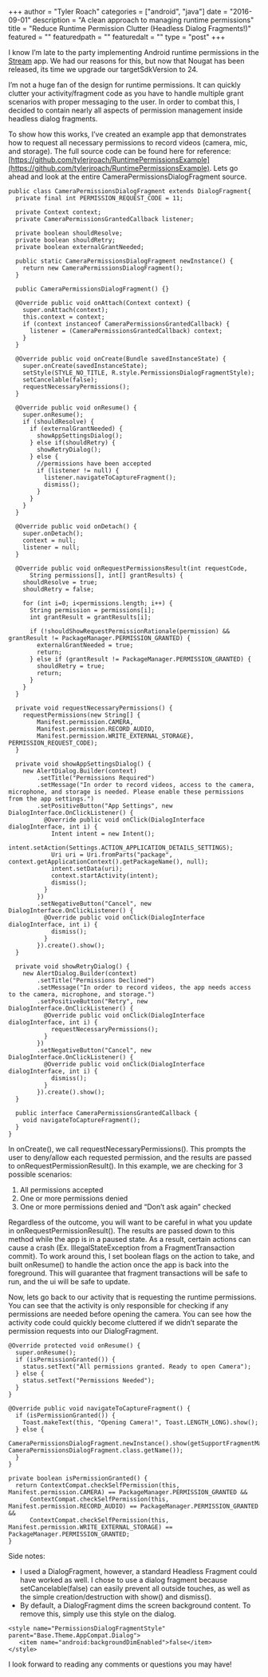 +++
author = "Tyler Roach"
categories = ["android", "java"]
date = "2016-09-01"
description = "A clean approach to managing runtime permissions"
title = "Reduce Runtime Permission Clutter (Headless Dialog Fragments!)"
featured = ""
featuredpath = ""
featuredalt = ""
type = "post"
+++

I know I’m late to the party implementing Android runtime permissions in the
[Stream](https://play.google.com/store/apps/details?id=com.sparc.stream) app. We
had our reasons for this, but now that Nougat has been released, its time we
upgrade our targetSdkVersion to 24.

I’m not a huge fan of the design for runtime permissions. It can quickly clutter
your activity/fragment code as you have to handle multiple grant scenarios with
proper messaging to the user. In order to combat this, I decided to contain
nearly all aspects of permission management inside headless dialog fragments.

To show how this works, I’ve created an example app that demonstrates how to
request all necessary permissions to record videos (camera, mic, and storage).
The full source code can be found here for reference:
[https://github.com/tylerjroach/RuntimePermissionsExample](https://github.com/tylerjroach/RuntimePermissionsExample).
Lets go ahead and look at the entire CameraPermissionsDialogFragment source.

```
public class CameraPermissionsDialogFragment extends DialogFragment{
  private final int PERMISSION_REQUEST_CODE = 11;

  private Context context;
  private CameraPermissionsGrantedCallback listener;

  private boolean shouldResolve;
  private boolean shouldRetry;
  private boolean externalGrantNeeded;

  public static CameraPermissionsDialogFragment newInstance() {
    return new CameraPermissionsDialogFragment();
  }

  public CameraPermissionsDialogFragment() {}

  @Override public void onAttach(Context context) {
    super.onAttach(context);
    this.context = context;
    if (context instanceof CameraPermissionsGrantedCallback) {
      listener = (CameraPermissionsGrantedCallback) context;
    }
  }

  @Override public void onCreate(Bundle savedInstanceState) {
    super.onCreate(savedInstanceState);
    setStyle(STYLE_NO_TITLE, R.style.PermissionsDialogFragmentStyle);
    setCancelable(false);
    requestNecessaryPermissions();
  }

  @Override public void onResume() {
    super.onResume();
    if (shouldResolve) {
      if (externalGrantNeeded) {
        showAppSettingsDialog();
      } else if(shouldRetry) {
        showRetryDialog();
      } else {
        //permissions have been accepted
        if (listener != null) {
          listener.navigateToCaptureFragment();
          dismiss();
        }
      }
    }
  }

  @Override public void onDetach() {
    super.onDetach();
    context = null;
    listener = null;
  }

  @Override public void onRequestPermissionsResult(int requestCode,
      String permissions[], int[] grantResults) {
    shouldResolve = true;
    shouldRetry = false;

    for (int i=0; i<permissions.length; i++) {
      String permission = permissions[i];
      int grantResult = grantResults[i];

      if (!shouldShowRequestPermissionRationale(permission) && grantResult != PackageManager.PERMISSION_GRANTED) {
        externalGrantNeeded = true;
        return;
      } else if (grantResult != PackageManager.PERMISSION_GRANTED) {
        shouldRetry = true;
        return;
      }
    }
  }

  private void requestNecessaryPermissions() {
    requestPermissions(new String[] {
        Manifest.permission.CAMERA,
        Manifest.permission.RECORD_AUDIO,
        Manifest.permission.WRITE_EXTERNAL_STORAGE}, PERMISSION_REQUEST_CODE);
  }

  private void showAppSettingsDialog() {
    new AlertDialog.Builder(context)
        .setTitle("Permissions Required")
        .setMessage("In order to record videos, access to the camera, microphone, and storage is needed. Please enable these permissions from the app settings.")
        .setPositiveButton("App Settings", new DialogInterface.OnClickListener() {
          @Override public void onClick(DialogInterface dialogInterface, int i) {
            Intent intent = new Intent();
            intent.setAction(Settings.ACTION_APPLICATION_DETAILS_SETTINGS);
            Uri uri = Uri.fromParts("package", context.getApplicationContext().getPackageName(), null);
            intent.setData(uri);
            context.startActivity(intent);
            dismiss();
          }
        })
        .setNegativeButton("Cancel", new DialogInterface.OnClickListener() {
          @Override public void onClick(DialogInterface dialogInterface, int i) {
            dismiss();
          }
        }).create().show();
  }

  private void showRetryDialog() {
    new AlertDialog.Builder(context)
        .setTitle("Permissions Declined")
        .setMessage("In order to record videos, the app needs access to the camera, microphone, and storage.")
        .setPositiveButton("Retry", new DialogInterface.OnClickListener() {
          @Override public void onClick(DialogInterface dialogInterface, int i) {
            requestNecessaryPermissions();
          }
        })
        .setNegativeButton("Cancel", new DialogInterface.OnClickListener() {
          @Override public void onClick(DialogInterface dialogInterface, int i) {
            dismiss();
          }
        }).create().show();
  }

  public interface CameraPermissionsGrantedCallback {
    void navigateToCaptureFragment();
  }
}
```

In onCreate(), we call requestNecessaryPermissions(). This prompts the user to
deny/allow each requested permission, and the results are passed to
onRequestPermissionResult(). In this example, we are checking for 3 possible
scenarios:

1.  All permissions accepted
1.  One or more permissions denied
1.  One or more permissions denied and “Don’t ask again” checked

Regardless of the outcome, you will want to be careful in what you update in
onRequestPermissionResult(). The results are passed down to this method while
the app is in a paused state. As a result, certain actions can cause a crash
(Ex. IllegalStateException from a FragmentTransaction commit). To work around
this, I set boolean flags on the action to take, and built onResume() to handle
the action once the app is back into the foreground. This will guarantee that
fragment transactions will be safe to run, and the ui will be safe to update.

Now, lets go back to our activity that is requesting the runtime permissions.
You can see that the activity is only responsible for checking if any
permissions are needed before opening the camera. You can see how the activity
code could quickly become cluttered if we didn’t separate the permission
requests into our DialogFragment.

```
@Override protected void onResume() {
  super.onResume();
  if (isPermissionGranted()) {
    status.setText("All permissions granted. Ready to open Camera");
  } else {
    status.setText("Permissions Needed");
  }
}

@Override public void navigateToCaptureFragment() {
  if (isPermissionGranted()) {
    Toast.makeText(this, "Opening Camera!", Toast.LENGTH_LONG).show();
  } else {
    CameraPermissionsDialogFragment.newInstance().show(getSupportFragmentManager(), CameraPermissionsDialogFragment.class.getName());
  }
}

private boolean isPermissionGranted() {
  return ContextCompat.checkSelfPermission(this, Manifest.permission.CAMERA) == PackageManager.PERMISSION_GRANTED &&
      ContextCompat.checkSelfPermission(this, Manifest.permission.RECORD_AUDIO) == PackageManager.PERMISSION_GRANTED &&
      ContextCompat.checkSelfPermission(this, Manifest.permission.WRITE_EXTERNAL_STORAGE) == PackageManager.PERMISSION_GRANTED;
}
```


Side notes:

* I used a DialogFragment, however, a standard Headless Fragment could have worked
as well. I chose to use a dialog fragment because setCancelable(false) can
easily prevent all outside touches, as well as the simple creation/destruction
with show() and dismiss().
* By default, a DialogFragment dims the screen background content. To remove this,
simply use this style on the dialog.

```
<style name="PermissionsDialogFragmentStyle" parent="Base.Theme.AppCompat.Dialog">
   <item name="android:backgroundDimEnabled">false</item>
</style>
```

I look forward to reading any comments or questions you may have!

